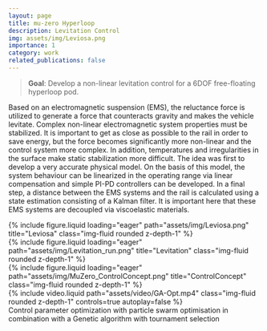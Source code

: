 ```yaml
---
layout: page
title: mu-zero Hyperloop
description: Levitation Control
img: assets/img/Leviosa.png
importance: 1
category: work
related_publications: false
---
```


> **Goal**: Develop a non-linear levitation control for a 6DOF free-floating hyperloop pod.

Based on an electromagnetic suspension (EMS), the reluctance force is utilized to generate a force that counteracts gravity and makes the vehicle levitate. Complex non-linear electromagnetic system properties must be stabilized.
It is important to get as close as possible to the rail in order to save energy, but the force becomes significantly more non-linear and the control system more complex. In addition, temperatures and irregularities in the surface make static stabilization more difficult.
The idea was first to develop a very accurate physical model. On the basis of this model, the system behaviour can be linearized in the operating range via linear compensation and simple PI-PD controllers can be developed.
In a final step, a distance between the EMS systems and the rail is calculated using a state estimation consisting of a Kalman filter. It is important here that these EMS systems are decoupled via viscoelastic materials.

<div class="row">
    <div class="col-sm mt-3 mt-md-0">
        {% include figure.liquid loading="eager" path="assets/img/Leviosa.png" title="Leviosa" class="img-fluid rounded z-depth-1" %}
    </div>
    <div class="col-sm mt-3 mt-md-0">
        {% include figure.liquid loading="eager" path="assets/img/Levitation_run.png" title="Levitation" class="img-fluid rounded z-depth-1" %}
    </div>
    <div class="col-sm mt-3 mt-md-0">
        {% include figure.liquid loading="eager" path="assets/img/MuZero_ControlConcept.png" title="ControlConcept" class="img-fluid rounded z-depth-1" %}
    </div>
</div>
{% include video.liquid path="assets/video/GA-Opt.mp4" class="img-fluid rounded z-depth-1" controls=true autoplay=false %} 
<div class="caption">
    Control parameter optimization with particle swarm optimisation in combination with a Genetic algorithm with tournament selection
</div>
